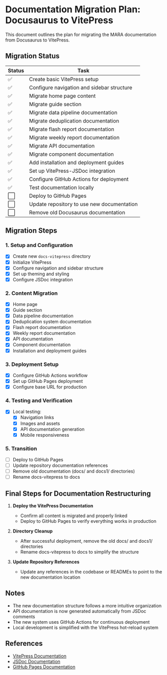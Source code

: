 # Documentation Migration Plan: Docusaurus to VitePress

This document outlines the plan for migrating the MARA documentation from Docusaurus to VitePress.

## Migration Status

| Status | Task |
|--------|------|
| ✅ | Create basic VitePress setup |
| ✅ | Configure navigation and sidebar structure |
| ✅ | Migrate home page content |
| ✅ | Migrate guide section |
| ✅ | Migrate data pipeline documentation |
| ✅ | Migrate deduplication documentation |
| ✅ | Migrate flash report documentation |
| ✅ | Migrate weekly report documentation |
| ✅ | Migrate API documentation |
| ✅ | Migrate component documentation |
| ✅ | Add installation and deployment guides |
| ✅ | Set up VitePress-JSDoc integration |
| ✅ | Configure GitHub Actions for deployment |
| ✅ | Test documentation locally |
| ⬜ | Deploy to GitHub Pages |
| ⬜ | Update repository to use new documentation |
| ⬜ | Remove old Docusaurus documentation |

## Migration Steps

### 1. Setup and Configuration

- [x] Create new `docs-vitepress` directory
- [x] Initialize VitePress
- [x] Configure navigation and sidebar structure
- [x] Set up theming and styling
- [x] Configure JSDoc integration

### 2. Content Migration

- [x] Home page
- [x] Guide section
- [x] Data pipeline documentation
- [x] Deduplication system documentation
- [x] Flash report documentation
- [x] Weekly report documentation
- [x] API documentation
- [x] Component documentation
- [x] Installation and deployment guides

### 3. Deployment Setup

- [x] Configure GitHub Actions workflow
- [x] Set up GitHub Pages deployment
- [x] Configure base URL for production

### 4. Testing and Verification

- [x] Local testing:
  - [x] Navigation links
  - [x] Images and assets
  - [x] API documentation generation
  - [x] Mobile responsiveness

### 5. Transition

- [ ] Deploy to GitHub Pages
- [ ] Update repository documentation references
- [ ] Remove old documentation (docs/ and docs1/ directories)
- [ ] Rename docs-vitepress to docs

## Final Steps for Documentation Restructuring

1. **Deploy the VitePress Documentation**
   - Confirm all content is migrated and properly linked
   - Deploy to GitHub Pages to verify everything works in production

2. **Directory Cleanup**
   - After successful deployment, remove the old docs/ and docs1/ directories
   - Rename docs-vitepress to docs to simplify the structure

3. **Update Repository References**
   - Update any references in the codebase or READMEs to point to the new documentation location

## Notes

- The new documentation structure follows a more intuitive organization
- API documentation is now generated automatically from JSDoc comments
- The new system uses GitHub Actions for continuous deployment
- Local development is simplified with the VitePress hot-reload system

## References

- [VitePress Documentation](https://vitepress.dev/)
- [JSDoc Documentation](https://jsdoc.app/)
- [GitHub Pages Documentation](https://docs.github.com/en/pages)